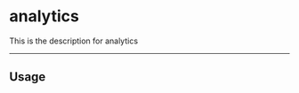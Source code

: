 <!-- THIS IS A GENERATED FILE - DO NOT EDIT -->


<a name="user-content-analytics"></a>
<a name="analytics"></a>
# analytics

This is the description for analytics


---

<a name="user-content-analytics-usage"></a>
<a name="analytics-usage"></a>
## Usage





